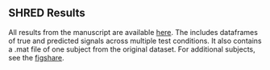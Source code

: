 ## SHRED Results

All results from the manuscript are available [here](https://doi.org/10.5281/zenodo.15093318). The includes dataframes of true and predicted signals across multiple test conditions. It also contains a .mat file of one subject from the original dataset. For additional subjects, see the [figshare](https://figshare.com/articles/dataset/Predicting_energy_cost_from_wearable_sensors_A_dataset_of_energetic_and_physiological_wearable_sensor_data_from_healthy_individuals_performing_multiple_physical_activities/7473191/4).

